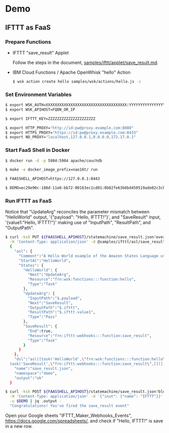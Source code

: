 # Demo

## IFTTT as FaaS

### Prepare Functions

* IFTTT "save_result" Applet

  Follow the steps in the document, [samples/ifttt/applet/save_result.md](./ifttt/applet/save_result.md).

* IBM Cloud Functions / Apache OpenWhisk "hello" Action

  ```sh
  $ wsk action create hello samples/wsk/actions/hello.js -i
  ```

### Set Environment Variables

```sh
$ export WSK_AUTH=XXXXXXXXXXXXXXXXXXXXXXXXXXXXXXXXXXXX:YYYYYYYYYYYYYYYYYYYYYYYYYYYYYYYYYYYYYYYYYYYYYYYYYYYYYYYYYYYYYYYY
$ export WSK_APIHOST=FQDN_OR_IP

$ export IFTTT_KEY=ZZZZZZZZZZZZZZZZZZZZZ
```

```sh
$ export HTTP_PROXY="http://id:pw@proxy.example.com:8080"
$ export HTTPS_PROXY="https://id:pw@proxy.example.com:8433"
$ export NO_PROXY="localhost,127.0.0.1,0.0.0.0,172.17.0.1"
```

### Start FaaS Shell in Docker

```sh
$ docker run -d -p 5984:5984 apache/couchdb

$ make -e docker_image_prefix=nao16t/ run

$ FAASSHELL_APIHOST=https://127.0.0.1:8443

$ DEMO=ec29e90c-188d-11e8-bb72-00163ec1cd01:0b82fe63b6bd450519ade02c3cb8f77ee581f25a810db28f3910e6cdd9d041bf
```

### Run IFTTT as FaaS

Notice that "UpdateArg" reconciles the parameter mismatch between "HelloWorld"
output, '{"payload": "Hello, IFTTT!"}', and "SaveResult" input,
'{value1:"Hello, IFTTT!"}' making use of "InputPath", "ResultPath", and
"OutputPath".

```sh
$ curl -ksX PUT ${FAASSHELL_APIHOST}/statemachine/save_result.json?overwrite=true \
  -H 'Content-Type: application/json' -d @samples/ifttt/asl/save_result.json -u $DEMO 
  {
    "asl": {
      "Comment":"A Hello World example of the Amazon States Language using a Task state",
      "StartAt":"HelloWorld",
      "States": {
        "HelloWorld": {
          "Next":"UpdateArg",
          "Resource":"frn:wsk:functions:::function:hello",
          "Type":"Task"
        },
        "UpdateArg": {
          "InputPath":"$.payload",
          "Next":"SaveResult",
          "OutputPath":"$.ifttt",
          "ResultPath":"$.ifttt.value1",
          "Type":"Pass"
        },
        "SaveResult": {
          "End":true,
          "Resource":"frn:ifttt:webhooks:::function:save_result",
          "Type":"Task"
        }
      }
    },
    "dsl":"asl([task('HelloWorld',\"frn:wsk:functions:::function:hello\",[]),pass('UpdateArg',[result_path('$.ifttt.value1'),input_path('$.payload'),output_path('$.ifttt')])$
  task('SaveResult',\"frn:ifttt:webhooks:::function:save_result\",[])])",
    "name":"save_result.json",
    "namespace":"demo",
    "output":"ok"
  }
```

```sh
$ curl -ksX POST ${FAASSHELL_APIHOST}/statemachine/save_result.json?blocking=true \
  -H 'Content-Type: application/json' -d '{"inut": {"name": "IFTTT"}}' \
  -u $DEMO | jq .output -
  "Congratulations! You've fired the save_result event"
```

Open your Google sheets "IFTTT_Maker_Webhooks_Events", https://docs.google.com/spreadsheets/, and check if "Hello, IFTTT!" is save in a new row.

